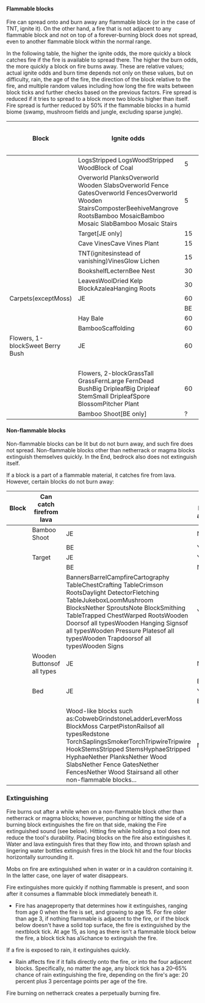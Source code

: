 ####  Flammable blocks
Fire can spread onto and burn away any flammable block (or in the case of TNT, ignite it). On the other hand, a fire that is not adjacent to any flammable block and not on top of a forever-burning block does not spread, even to another flammable block within the normal range.

In the following table, the higher the ignite odds, the more quickly a block catches fire if the fire is available to spread there. The higher the burn odds, the more quickly a block on fire burns away. These are relative values; actual ignite odds and burn time depends not only on these values, but on difficulty, rain, the age of the fire, the direction of the block relative to the fire, and multiple random values including how long the fire waits between block ticks and further checks based on the previous factors. Fire spread is reduced if it tries to spread to a block more two blocks higher than itself. Fire spread is further reduced by 50% if the flammable blocks in a humid biome (swamp, mushroom fields and jungle, excluding sparse jungle).

| Block                            | Ignite odds                                                                                                                                                                         |    | Burn odds | Can catch firefrom lava |
|----------------------------------|-------------------------------------------------------------------------------------------------------------------------------------------------------------------------------------|----|-----------|-------------------------|
|                                  | LogsStripped LogsWoodStripped WoodBlock of Coal                                                                                                                                     | 5  | 5         | Yes                     |
|                                  | Overworld PlanksOverworld Wooden SlabsOverworld Fence GatesOverworld FencesOverworld Wooden StairsComposterBeehiveMangrove RootsBamboo MosaicBamboo Mosaic SlabBamboo Mosaic Stairs | 5  | 20        | Yes                     |
|                                  | Target‌[JE  only]                                                                                                                                                                   | 15 | 20        | Yes                     |
|                                  | Cave VinesCave Vines Plant                                                                                                                                                          | 15 | 60        | No                      |
|                                  | TNT(ignitesinstead of vanishing)VinesGlow Lichen                                                                                                                                    | 15 | 100       | Yes                     |
|                                  | BookshelfLecternBee Nest                                                                                                                                                            | 30 | 20        | Yes                     |
|                                  | LeavesWoolDried Kelp BlockAzaleaHanging Roots                                                                                                                                       | 30 | 60        | Yes                     |
| Carpets(exceptMoss)              | JE                                                                                                                                                                                  | 60 | 20        | Yes                     |
|                                  |                                                                                                                                                                                     | BE | 30        | 60                      |
|                                  | Hay Bale                                                                                                                                                                            | 60 | 20        | No                      |
|                                  | BambooScaffolding                                                                                                                                                                   | 60 | 60        | Yes                     |
| Flowers, 1-blockSweet Berry Bush | JE                                                                                                                                                                                  | 60 | 100       | Yes                     |
|                                  |                                                                                                                                                                                     |    | BE        | 30                      |
|                                  | Flowers, 2-blockGrassTall GrassFernLarge FernDead BushBig DripleafBig Dripleaf StemSmall DripleafSpore BlossomPitcher Plant                                                         | 60 | 100       | Yes                     |
|                                  | Bamboo Shoot‌[BE  only]                                                                                                                                                             | ?  | ?         | Yes                     |

#### Non-flammable blocks
Non-flammable blocks can be lit but do not burn away, and such fire does not spread. Non-flammable blocks other than netherrack or magma blocks extinguish themselves quickly. In the End, bedrock also does not extinguish itself.

If a block is a part of a flammable material, it catches fire from lava. However, certain blocks do not burn away:

| Block | Can catch firefrom lava    |                                                                                                                                                                                                                                                                                                                                   | Can burn away |     |
|-------|----------------------------|-----------------------------------------------------------------------------------------------------------------------------------------------------------------------------------------------------------------------------------------------------------------------------------------------------------------------------------|---------------|-----|
|       | Bamboo Shoot               | JE                                                                                                                                                                                                                                                                                                                                | No            | No  |
|       |                            | BE                                                                                                                                                                                                                                                                                                                                | Yes           | Yes |
|       | Target                     | JE                                                                                                                                                                                                                                                                                                                                | Yes           | Yes |
|       |                            | BE                                                                                                                                                                                                                                                                                                                                | No            | No  |
|       |                            | BannersBarrelCampfireCartography TableChestCrafting TableCrimson RootsDaylight DetectorFletching TableJukeboxLoomMushroom BlocksNether SproutsNote BlockSmithing TableTrapped ChestWarped RootsWooden Doorsof all typesWooden Hanging Signsof all typesWooden Pressure Platesof all typesWooden Trapdoorsof all typesWooden Signs | Yes           | No  |
|       | Wooden Buttonsof all types | JE                                                                                                                                                                                                                                                                                                                                | No            | No  |
|       |                            |                                                                                                                                                                                                                                                                                                                                   | BE            | Yes |
|       | Bed                        | JE                                                                                                                                                                                                                                                                                                                                | Yes           | No  |
|       |                            |                                                                                                                                                                                                                                                                                                                                   | BE            | No  |
|       |                            | Wood-like blocks such as:CobwebGrindstoneLadderLeverMoss BlockMoss CarpetPistonRailsof all typesRedstone TorchSaplingsSmokerTorchTripwireTripwire HookStemsStripped StemsHyphaeStripped HyphaeNether PlanksNether Wood SlabsNether Fence GatesNether FencesNether Wood Stairsand all other non-flammable blocks...                | No            | No  |

### Extinguishing
Fire burns out after a while when on a non-flammable block other than netherrack or magma blocks; however, punching or hitting the side of a burning block extinguishes the fire on that side, making the Fire extinguished sound (see below). Hitting fire while holding a tool does not reduce the tool's durability. Placing blocks on the fire also extinguishes it. Water and lava extinguish fires that they flow into, and thrown splash and lingering water bottles extinguish fires in the block hit and the four blocks horizontally surrounding it.

Mobs on fire are extinguished when in water or in a cauldron containing it. In the latter case, one layer of water disappears.

Fire extinguishes more quickly if nothing flammable is present, and soon after it consumes a flammable block immediately beneath it.

- Fire has anageproperty that determines how it extinguishes, ranging from age 0 when the fire is set, and growing to age 15. For fire older than age 3, if nothing flammable is adjacent to the fire, or if the block below doesn't have a solid top surface, the fire is extinguished by the nextblock tick. At age 15, as long as there isn't a flammable block below the fire, a block tick has a1⁄4chance to extinguish the fire.

If a fire is exposed to rain, it extinguishes quickly.

- Rain affects fire if it falls directly onto the fire, or into the four adjacent blocks. Specifically, no matter the age, any block tick has a 20–65% chance of rain extinguishing the fire, depending on the fire's age: 20 percent plus 3 percentage points per age of the fire.

Fire burning on netherrack creates a perpetually burning fire.
